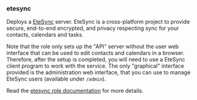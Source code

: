 ### etesync

Deploys a [EteSync](https://www.etesync.com/) server. EteSync is a
cross-platform project to provide secure, end-to-end encrypted, and
privacy respecting sync for your contacts, calendars and tasks.

Note that the role only sets up the "API" server without the user web
interface that can be used to edit contacts and calendars in a browser.
Therefore, after the setup is completed, you will need to use a EteSync
client program to work with the service. The only "graphical" interface
provided is the administration web interface, that you can use to manage
EteSync users (available under `/admin`).

Read the [etesync role documentation](https://docs.debops.org/en/stable-3.0/ansible/roles/etesync/) for more details.
